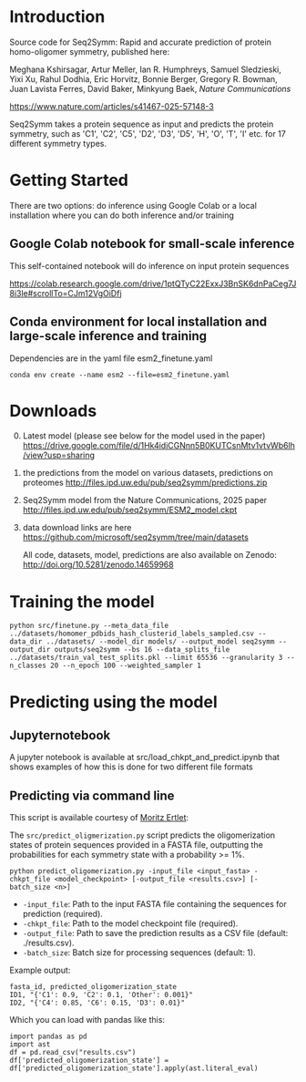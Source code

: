 # Introduction 
Source code for Seq2Symm: Rapid and accurate prediction of protein homo-oligomer symmetry, published here:

Meghana Kshirsagar, Artur Meller, Ian R. Humphreys, Samuel Sledzieski, Yixi Xu, Rahul Dodhia, Eric Horvitz, Bonnie Berger, Gregory R. Bowman, Juan Lavista Ferres, David Baker, Minkyung Baek, _Nature Communications_

https://www.nature.com/articles/s41467-025-57148-3

Seq2Symm takes a protein sequence as input and predicts the protein symmetry, such as 'C1', 'C2', 'C5', 'D2', 'D3', 'D5', 'H', 'O', 'T', 'I' etc. for 17 different symmetry types.

# Getting Started

There are two options: do inference using Google Colab or a local installation where you can do both inference and/or training

## Google Colab notebook for small-scale inference

This self-contained notebook will do inference on input protein sequences

https://colab.research.google.com/drive/1ptQTyC22ExxJ3BnSK6dnPaCeg7J8i3le#scrollTo=CJm12VgOiDfj

## Conda environment for local installation and large-scale inference and training

Dependencies are in the yaml file esm2_finetune.yaml

```
conda env create --name esm2 --file=esm2_finetune.yaml
```

# Downloads

  0. Latest model (please see below for the model used in the paper)
      https://drive.google.com/file/d/1Hk4idiCGNnn5B0KUTCsnMtv1vtvWb6lh/view?usp=sharing

  2.  the predictions from the model on various datasets, predictions on proteomes
      http://files.ipd.uw.edu/pub/seq2symm/predictions.zip
  
  3.  Seq2Symm model from the Nature Communications, 2025 paper
      http://files.ipd.uw.edu/pub/seq2symm/ESM2_model.ckpt

  4.  data download links are here
      https://github.com/microsoft/seq2symm/tree/main/datasets

      All code, datasets, model, predictions are also available on Zenodo: http://doi.org/10.5281/zenodo.14659968
      

# Training the model

```
python src/finetune.py --meta_data_file ../datasets/homomer_pdbids_hash_clusterid_labels_sampled.csv --data_dir ../datasets/ --model_dir models/ --output_model seq2symm --output_dir outputs/seq2symm --bs 16 --data_splits_file ../datasets/train_val_test_splits.pkl --limit 65536 --granularity 3 --n_classes 20 --n_epoch 100 --weighted_sampler 1
```

# Predicting using the model

## Jupyternotebook
A jupyter notebook is available at src/load_chkpt_and_predict.ipynb that shows examples of how this is done for two different file formats

## Predicting via command line
This script is available courtesy of <a href="https://github.com/MoritzErtelt">Moritz Ertlet</a>: 

The  `src/predict_oligmerization.py` script predicts the oligomerization states of protein sequences provided in a FASTA file, outputting the probabilities for each symmetry state with a probability >= 1%.
```
python predict_oligomerization.py -input_file <input_fasta> -chkpt_file <model_checkpoint> [-output_file <results.csv>] [-batch_size <n>]
```
* `-input_file`: Path to the input FASTA file containing the sequences for prediction (required).
* `-chkpt_file`: Path to the model checkpoint file (required).
* `-output_file`: Path to save the prediction results as a CSV file (default: ./results.csv).
* `-batch_size`: Batch size for processing sequences (default: 1).

Example output:
```
fasta_id, predicted_oligomerization_state
ID1, "{'C1': 0.9, 'C2': 0.1, 'Other': 0.001}"
ID2, "{'C4': 0.85, 'C6': 0.15, 'D3': 0.01}"
```
Which you can load with pandas like this:
```
import pandas as pd
import ast
df = pd.read_csv("results.csv")
df['predicted_oligomerization_state'] = df['predicted_oligomerization_state'].apply(ast.literal_eval)
```

